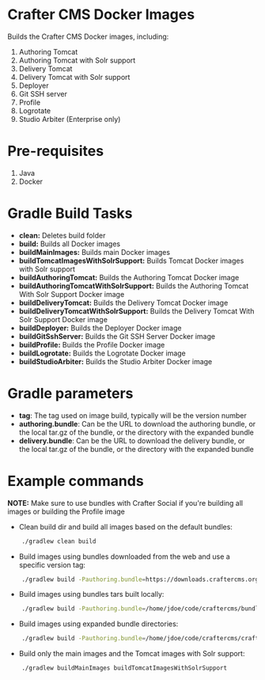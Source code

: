 # Crafter CMS Docker Images

Builds the Crafter CMS Docker images, including:

1. Authoring Tomcat 
2. Authoring Tomcat with Solr support
3. Delivery Tomcat
4. Delivery Tomcat with Solr support
5. Deployer
6. Git SSH server
7. Profile
8. Logrotate
9. Studio Arbiter (Enterprise only)

# Pre-requisites

1. Java
2. Docker

# Gradle Build Tasks

- **clean:** Deletes build folder
- **build:** Builds all Docker images
- **buildMainImages:** Builds main Docker images
- **buildTomcatImagesWithSolrSupport:** Builds Tomcat Docker images with Solr support
- **buildAuthoringTomcat:** Builds the Authoring Tomcat Docker image
- **buildAuthoringTomcatWithSolrSupport:** Builds the Authoring Tomcat With Solr Support Docker image
- **buildDeliveryTomcat:** Builds the Delivery Tomcat Docker image
- **buildDeliveryTomcatWithSolrSupport:** Builds the Delivery Tomcat With Solr Support Docker image
- **buildDeployer:** Builds the Deployer Docker image
- **buildGitSshServer:** Builds the Git SSH Server Docker image
- **buildProfile:** Builds the Profile Docker image
- **buildLogrotate:** Builds the Logrotate Docker image
- **buildStudioArbiter:** Builds the Studio Arbiter Docker image

# Gradle parameters

- **tag**: The tag used on image build, typically will be the version number
- **authoring.bundle**: Can be the URL to download the authoring bundle, or the local tar.gz of the bundle, or the directory with the expanded bundle
- **delivery.bundle**: Can be the URL to download the delivery bundle, or the local tar.gz of the bundle, or the directory with the expanded bundle

# Example commands

**NOTE:** Make sure to use bundles with Crafter Social if you're building all images or building the Profile image

- Clean build dir and build all images based on the default bundles:
```bash
    ./gradlew clean build
```
- Build images using bundles downloaded from the web and use a specific version tag:
```bash
    ./gradlew build -Pauthoring.bundle=https://downloads.craftercms.org/3.1.4/social/crafter-cms-authoring-3.1.4.tar.gz -Pdelivery.bundle=https://downloads.craftercms.org/3.1.4/social/crafter-cms-authoring-3.1.4.tar.gz -Ptag=3.1.4 
```
- Build images using bundles tars built locally:
```bash
    ./gradlew build -Pauthoring.bundle=/home/jdoe/code/craftercms/bundles/crafter-cms-authoring-3.1.5-SNAPSHOT.tar.gz -Pdelivery.bundle=/home/jdoe/code/craftercms/bundles/crafter-cms-delivery-3.1.5-SNAPSHOT.tar.gz -Ptag=3.1.5-SNAPSHOT
```
- Build images using expanded bundle directories:
```bash
    ./gradlew build -Pauthoring.bundle=/home/jdoe/code/craftercms/crafter-authoring -Pdelivery.bundle=/home/jdoe/code/craftercms/bundles/crafter-delivery -Ptag=3.1.5-SNAPSHOT
```
- Build only the main images and the Tomcat images with Solr support:
```bash
    ./gradlew buildMainImages buildTomcatImagesWithSolrSupport
```
